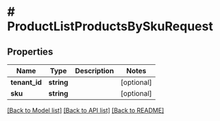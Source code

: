 # # ProductListProductsBySkuRequest


## Properties


Name | Type | Description | Notes
------------ | ------------- | ------------- | -------------
**tenant_id**| **string** |   | [optional]
**sku**| **string** |   | [optional]


[[Back to Model list]](../../README.md#models) [[Back to API list]](../../README.md#endpoints) [[Back to README]](../../README.md)